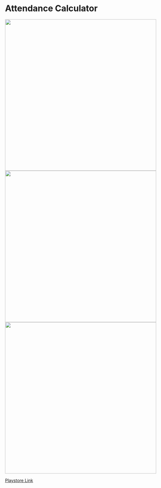 # Attendance Calculator

<img src="https://user-images.githubusercontent.com/52598978/88168052-7667c080-cc37-11ea-9d02-605349639a8f.png" height="500"/> <img src="https://user-images.githubusercontent.com/52598978/88282255-ca8da600-cd06-11ea-89d7-44d9c1ba1acc.png" height="500"/> <img src="https://user-images.githubusercontent.com/52598978/88422197-7a4a3d00-ce07-11ea-8810-6140e2e389e8.jpg" height="500"/>

[Playstore Link](https://play.google.com/store/apps/details?id=akhil.com.calculator)

